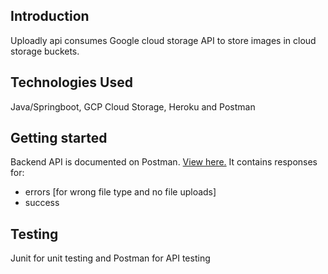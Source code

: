 ## Introduction
Uploadly api consumes Google cloud storage API to store images in cloud storage buckets.

## Technologies Used
Java/Springboot, GCP Cloud Storage, Heroku and Postman

## Getting started
Backend API is documented on Postman. [View here.](https://documenter.getpostman.com/view/10368650/UV5ddZyh)
It contains responses for:
- errors [for wrong file type and no file uploads]
- success

## Testing
Junit for unit testing and Postman for API testing


